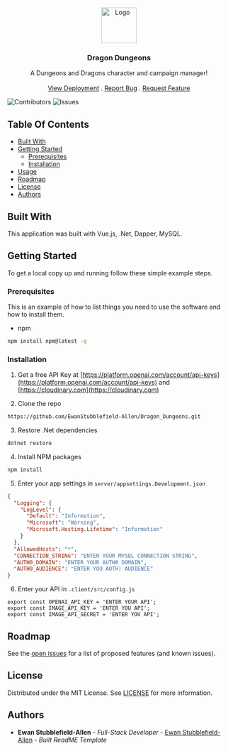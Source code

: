 <br/>
<p align="center">
  <a href="https://github.com/EwanStubblefield-Allen/Dragon_Dungeons">
    <img src="https://freesvg.org/img/Tribal-Dragon-05.png" alt="Logo" width="80" height="80">
  </a>

  <h3 align="center">Dragon Dungeons</h3>

  <p align="center">
    A Dungeons and Dragons character and campaign manager!
    <br/>
    <br/>
    <a href="https://dragons.ewanstubblefield-allen.dev">View Deployment</a>
    .
    <a href="https://github.com/EwanStubblefield-Allen/Dragon_Dungeons/issues">Report Bug</a>
    .
    <a href="https://github.com/EwanStubblefield-Allen/Dragon_Dungeons/issues">Request Feature</a>
  </p>
</p>

![Contributors](https://img.shields.io/github/contributors/EwanStubblefield-Allen/Dragon_Dungeons?color=dark-green) ![Issues](https://img.shields.io/github/issues/EwanStubblefield-Allen/Dragon_Dungeons) 

## Table Of Contents

* [Built With](#built-with)
* [Getting Started](#getting-started)
  * [Prerequisites](#prerequisites)
  * [Installation](#installation)
* [Usage](#usage)
* [Roadmap](#roadmap)
* [License](#license)
* [Authors](#authors)

## Built With

This application was built with Vue.js, .Net, Dapper, MySQL.

## Getting Started

To get a local copy up and running follow these simple example steps.

### Prerequisites

This is an example of how to list things you need to use the software and how to install them.

* npm

```sh
npm install npm@latest -g
```

### Installation

1. Get a free API Key at [https://platform.openai.com/account/api-keys](https://platform.openai.com/account/api-keys) and [https://cloudinary.com](https://cloudinary.com)

2. Clone the repo

```sh
https://github.com/EwanStubblefield-Allen/Dragon_Dungeons.git
```

3. Restore .Net dependencies

```sh
dotnet restore
```

4. Install NPM packages

```sh
npm install
```

5. Enter your app settings in `server/appsettings.Development.json`

```JSON
{
  "Logging": {
    "LogLevel": {
      "Default": "Information",
      "Microsoft": "Warning",
      "Microsoft.Hosting.Lifetime": "Information"
    }
  },
  "AllowedHosts": "*",
  "CONNECTION_STRING": "ENTER YOUR MYSQL CONNECTION STRING",
  "AUTH0_DOMAIN": "ENTER YOUR AUTH0 DOMAIN",
  "AUTH0_AUDIENCE": "ENTER YOU AUTH) AUDIENCE"
}
```

6. Enter your API in `.client/src/config.js`

```JS
export const OPENAI_API_KEY = 'ENTER YOUR API';
export const IMAGE_API_KEY = 'ENTER YOU API';
export const IMAGE_API_SECRET = 'ENTER YOU API';
```

## Roadmap

See the [open issues](https://github.com/EwanStubblefield-Allen/Dragon_Dungeons/issues) for a list of proposed features (and known issues).

## License

Distributed under the MIT License. See [LICENSE](https://github.com/EwanStubblefield-Allen/Dragon_Dungeons/blob/main/LICENSE.md) for more information.

## Authors

* **Ewan Stubblefield-Allen** - *Full-Stack Developer* - [Ewan Stubblefield-Allen](https://github.com/EwanStubblefield-Allen/) - *Built ReadME Template*